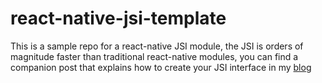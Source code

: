 # react-native-jsi-template

This is a sample repo for a react-native JSI module, the JSI is orders of magnitude faster than traditional react-native modules, you can find a companion post that explains how to create your JSI interface in my [blog](https://ospfranco.github.io/post/2021/02/24/how-to-create-a-javascript-jsi-module/)